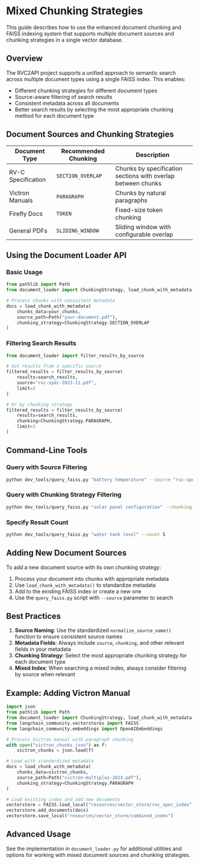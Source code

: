 # Mixed Chunking Strategies

This guide describes how to use the enhanced document chunking and FAISS indexing system that supports multiple document sources and chunking strategies in a single vector database.

## Overview

The RVC2API project supports a unified approach to semantic search across multiple document types using a single FAISS index. This enables:

- Different chunking strategies for different document types
- Source-aware filtering of search results
- Consistent metadata across all documents
- Better search results by selecting the most appropriate chunking method for each document type

## Document Sources and Chunking Strategies

| Document Type      | Recommended Chunking | Description                                                  |
| ------------------ | -------------------- | ------------------------------------------------------------ |
| RV-C Specification | `SECTION_OVERLAP`    | Chunks by specification sections with overlap between chunks |
| Victron Manuals    | `PARAGRAPH`          | Chunks by natural paragraphs                                 |
| Firefly Docs       | `TOKEN`              | Fixed-size token chunking                                    |
| General PDFs       | `SLIDING_WINDOW`     | Sliding window with configurable overlap                     |

## Using the Document Loader API

### Basic Usage

```python
from pathlib import Path
from document_loader import ChunkingStrategy, load_chunk_with_metadata

# Process chunks with consistent metadata
docs = load_chunk_with_metadata(
    chunks_data=your_chunks,
    source_path=Path("your-document.pdf"),
    chunking_strategy=ChunkingStrategy.SECTION_OVERLAP
)
```

### Filtering Search Results

```python
from document_loader import filter_results_by_source

# Get results from a specific source
filtered_results = filter_results_by_source(
    results=search_results,
    source="rvc-spec-2023-11.pdf",
    limit=3
)

# Or by chunking strategy
filtered_results = filter_results_by_source(
    results=search_results,
    chunking=ChunkingStrategy.PARAGRAPH,
    limit=3
)
```

## Command-Line Tools

### Query with Source Filtering

```bash
python dev_tools/query_faiss.py "battery temperature" --source "rvc-spec-2023-11.pdf"
```

### Query with Chunking Strategy Filtering

```bash
python dev_tools/query_faiss.py "solar panel configuration" --chunking "paragraph"
```

### Specify Result Count

```bash
python dev_tools/query_faiss.py "water tank level" --count 5
```

## Adding New Document Sources

To add a new document source with its own chunking strategy:

1. Process your document into chunks with appropriate metadata
2. Use `load_chunk_with_metadata()` to standardize metadata
3. Add to the existing FAISS index or create a new one
4. Use the `query_faiss.py` script with `--source` parameter to search

## Best Practices

1. **Source Naming**: Use the standardized `normalize_source_name()` function to ensure consistent source names
2. **Metadata Fields**: Always include `source`, `chunking`, and other relevant fields in your metadata
3. **Chunking Strategy**: Select the most appropriate chunking strategy for each document type
4. **Mixed Index**: When searching a mixed index, always consider filtering by source when relevant

## Example: Adding Victron Manual

```python
import json
from pathlib import Path
from document_loader import ChunkingStrategy, load_chunk_with_metadata
from langchain_community.vectorstores import FAISS
from langchain_community.embeddings import OpenAIEmbeddings

# Process Victron manual with paragraph chunking
with open("victron_chunks.json") as f:
    victron_chunks = json.load(f)

# Load with standardized metadata
docs = load_chunk_with_metadata(
    chunks_data=victron_chunks,
    source_path=Path("victron-multiplus-2023.pdf"),
    chunking_strategy=ChunkingStrategy.PARAGRAPH
)

# Load existing index and add new documents
vectorstore = FAISS.load_local("resources/vector_store/rvc_spec_index", OpenAIEmbeddings())
vectorstore.add_documents(docs)
vectorstore.save_local("resources/vector_store/combined_index")
```

## Advanced Usage

See the implementation in `document_loader.py` for additional utilities and options for working with mixed document sources and chunking strategies.
